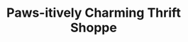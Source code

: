 ---
title: "Paws-itively Charming Thrift Shoppe"
url: /kingman/paws-itively-charming-thrift-shoppe/
shop: Gebrauchtwaren
---